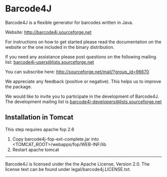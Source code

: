 # Barcode4J

Barcode4J is a flexible generator for barcodes written in Java.

Website: http://barcode4j.sourceforge.net

For instructions on how to get started please read the documentation on the
website or the one included in the binary distribution.

If you need any assistance please post questions on the following mailing list:
barcode4j-users@lists.sourceforge.net

You can subscribe here: http://sourceforge.net/mail/?group_id=96670

We appreciate any feedback (positive or negative). This helps us to improve the
package.

We would like to invite you to participate in the development of Barcode4J.
The development mailing list is barcode4j-developers@lists.sourceforge.net


## Installation in Tomcat

This step requires apache fop 2.6

1. Copy barcode4j-fop-ext-complete.jar into <TOMCAT_ROOT>/webapps/fop/WEB-INF/lib
2. Restart apache tomcat





*************************************

Barcode4J is licensed under the the Apache License, Version 2.0.
The license text can be found under legal/barcode4j.LICENSE.txt.
